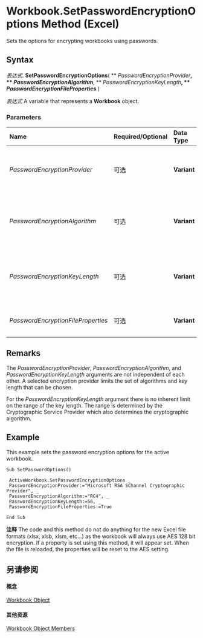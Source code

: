 
# Workbook.SetPasswordEncryptionOptions Method (Excel)

Sets the options for encrypting workbooks using passwords.


## Syntax

 _表达式_. **SetPasswordEncryptionOptions**( ** _PasswordEncryptionProvider_**, ** _PasswordEncryptionAlgorithm_**, ** _PasswordEncryptionKeyLength_**, ** _PasswordEncryptionFileProperties_** )

 _表达式_ A variable that represents a **Workbook** object.


### Parameters



|**Name**|**Required/Optional**|**Data Type**|**Description**|
|:-----|:-----|:-----|:-----|
| _PasswordEncryptionProvider_|可选|**Variant**|A case sensitive string of the encryption provider.|
| _PasswordEncryptionAlgorithm_|可选|**Variant**|A case sensitive string of the algorithmic short name (i.e. "RC4").|
| _PasswordEncryptionKeyLength_|可选|**Variant**|The encryption key length which is a multiple of 8 (40 or greater).|
| _PasswordEncryptionFileProperties_|可选|**Variant**|**True** (default) to encrypt file properties.|

## Remarks

The  _PasswordEncryptionProvider_,  _PasswordEncryptionAlgorithm_, and  _PasswordEncryptionKeyLength_ arguments are not independent of each other. A selected encryption provider limits the set of algorithms and key length that can be chosen.

For the  _PasswordEncryptionKeyLength_ argument there is no inherent limit on the range of the key length. The range is determined by the Cryptographic Service Provider which also determines the cryptographic algorithm.


## Example

This example sets the password encryption options for the active workbook.


```
Sub SetPasswordOptions() 
 
 ActiveWorkbook.SetPasswordEncryptionOptions _ 
 PasswordEncryptionProvider:="Microsoft RSA SChannel Cryptographic Provider", _ 
 PasswordEncryptionAlgorithm:="RC4", _ 
 PasswordEncryptionKeyLength:=56, _ 
 PasswordEncryptionFileProperties:=True 
 
End Sub
```


 **注释**  The code and this method do not do anything for the new Excel file formats (xlsx, xlsb, xlsm, etc...) as the workbook will always use AES 128 bit encryption. If a property is set using this method, it will appear set. When the file is reloaded, the properties will be reset to the AES setting.


## 另请参阅


#### 概念


[Workbook Object](8c00aa60-c974-eed3-0812-3c9625eb0d4c.md)
#### 其他资源


[Workbook Object Members](http://msdn.microsoft.com/library/dce102a3-25de-3ff4-2ce5-bc56e08baca7%28Office.15%29.aspx)